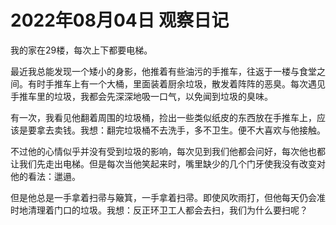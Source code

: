 # 2022年08月04日 观察日记
我的家在29楼，每次上下都要电梯。

最近我总能发现一个矮小的身影，他推着有些油污的手推车，往返于一楼与食堂之间。有时手推车上有一个大桶，里面装着厨余垃圾，散发着阵阵的恶臭。每次遇见手推车里的垃圾，我都会先深深地吸一口气，以免闻到垃圾的臭味。

有一次，我看见他翻着周围的垃圾桶，捡出一些类似纸皮的东西放在手推车上，应该是要拿去卖钱。我想：翻完垃圾桶不去洗手，多不卫生。便不大喜欢与他接触。

不过他的心情似乎并没有受到垃圾的影响，每次见到我们他都会问好，每次他也都让我们先走出电梯。但是每次当他笑起来时，嘴里缺少的几个门牙使我没有改变对他的看法：邋遢。

但是他总是一手拿着扫帚与簸箕，一手拿着扫帚。即使风吹雨打，但他每天仍会准时地清理着门口的垃圾。我想：反正环卫工人都会去扫，我们为什么要扫呢？